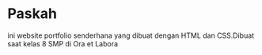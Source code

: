 # Paskah
ini website portfolio senderhana yang dibuat dengan HTML dan CSS.Dibuat saat kelas 8 SMP di Ora et Labora
